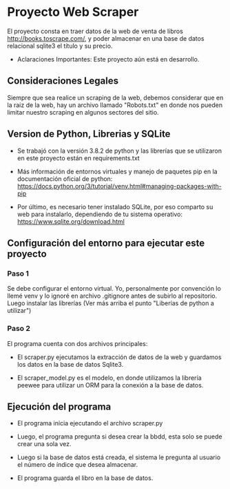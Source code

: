 # Proyecto Web Scraper #

El proyecto consta en traer datos de la web de venta de libros http://books.toscrape.com/, y poder almacenar en una base de datos relacional sqlite3 el título y su precio.

- Aclaraciones Importantes: Este proyecto aún está en desarrollo.

## Consideraciones Legales ##

Siempre que sea realice un scraping de la web, debemos considerar que en la raiz de la web, hay un archivo llamado "Robots.txt" en donde nos pueden limitar nuestro scraping en algunos sectores del sitio.

## Version de Python, Librerias y SQLite ##

- Se trabajó con la versión 3.8.2 de python y las librerías que se utilizaron en este proyecto están en requirements.txt

- Más información de entornos virtuales y manejo de paquetes pip en la documentación oficial de python:
https://docs.python.org/3/tutorial/venv.html#managing-packages-with-pip

- Por último, es necesario tener instalado SQLite, por eso comparto su web para instalarlo, dependiendo de tu sistema operativo:
https://www.sqlite.org/download.html

## Configuración del entorno para ejecutar este proyecto ##

### Paso 1 ###
Se debe configurar el entorno virtual. Yo, personalmente por convención lo llemé venv y lo ignoré en archivo .gitignore antes de subirlo al repositorio.
Luego instalar las librerías (Ver más arriba el punto "Liberías de python a utilizar")

### Paso 2 ###

El programa cuenta con dos archivos principales:

- El scraper.py ejecutamos la extracción de datos de la web y guardamos los datos en la base de datos Sqlite3.

- El scraper_model.py es el modelo, en donde utilizamos la librería peewee para utilizar un ORM para la conexión a la base de datos.

## Ejecución del programa ##

- El programa inicia ejecutando el archivo scraper.py
- Luego, el programa pregunta si desea crear la bbdd, esta solo se puede crear una sola vez.

- Luego si la base de datos está creada, el sistema le pregunta al usuario el número de índice que desea almacenar.

- El programa guarda el libro en la base de datos.